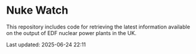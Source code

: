 # Nuke Watch

This repository includes code for retrieving the latest information available on the output of EDF nuclear power plants in the UK.

Last updated: 2025-06-24 22:11